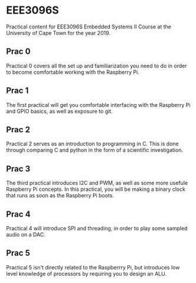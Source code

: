 # EEE3096S
Practical content for EEE3096S Embedded Systems II Course at the University of Cape Town for the year 2019.

## Prac 0
Practical 0 covers all the set up and familiarization you need to do in order to become comfortable working with the Raspberry Pi.

## Prac 1
The first practical will get you comfortable interfacing with the Raspberry Pi and GPIO basics, as well as exposure to git.

## Prac 2
Practical 2 serves as an introduction to programming in C. This is done through comparing C and python in the form of a scientific investigation.

## Prac 3
The third practical introduces I2C and PWM, as well as some more usefule Raspberry Pi concepts. In this practical, you will be making a binary clock that runs as soon as the Raspberry Pi boots.

## Prac 4
Practical 4 will introduce SPI and threading, in order to play some sampled audio on a DAC.

## Prac 5
Practical 5 isn't directly related to the Raspberrry Pi, but introduces low level knowledge of processors by requiring you to design an ALU.
